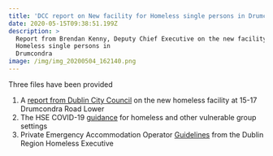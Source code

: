 ```yaml
---
title: 'DCC report on New facility for Homeless single persons in Drumcondra '
date: 2020-05-15T09:38:51.199Z
description: >
  Report from Brendan Kenny, Deputy Chief Executive on the new facility for
  Homeless single persons in
  Drumcondra                                                                                                                                                                                                                                                              
image: /img/img_20200504_162140.png
---
```

Three files have been provided 

1. A [report from Dublin City Council](/docs/drl/DrumcondraRoad.pdf) on the new homeless facility at 15-17 Drumcondra Road Lower
2. The HSE COVID-19 [guidance](/docs/drl/COVID-19-Guidance-for-vulnerable-groups-settings.pdf) for homeless and other vulnerable group settings
3. Private Emergency Accommodation Operator [Guidelines](/docs/drl/PEAOperatorGuidelinesDec17.pdf) from the Dublin Region Homeless Executive
